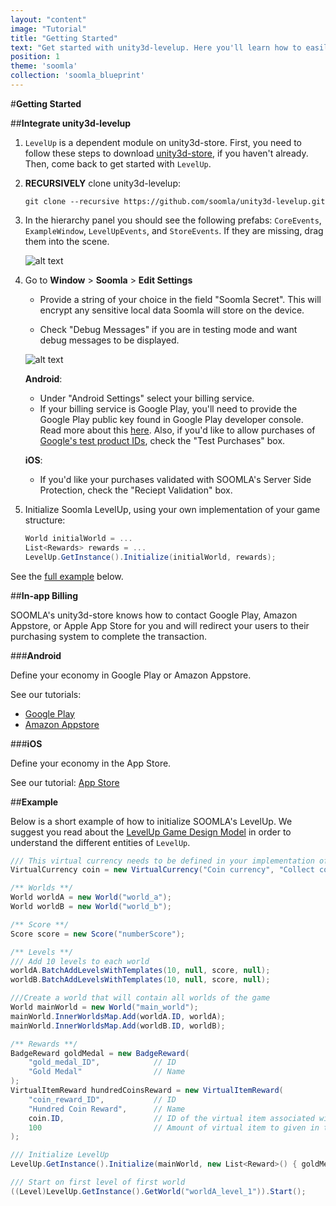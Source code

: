 ```yaml
---
layout: "content"
image: "Tutorial"
title: "Getting Started"
text: "Get started with unity3d-levelup. Here you'll learn how to easily integrate LevelUp into your game, as well as see a basic example of initialization."
position: 1
theme: 'soomla'
collection: 'soomla_blueprint'
---
```


#**Getting Started**

##**Integrate unity3d-levelup**

1. `LevelUp` is a dependent module on unity3d-store. First, you need to follow these steps to download [unity3d-store](/docs/unity/#getting-started), if you haven't already. Then, come back to get started with `LevelUp`.

2. **RECURSIVELY** clone unity3d-levelup:

    ```
    git clone --recursive https://github.com/soomla/unity3d-levelup.git
    ```

2. In the hierarchy panel you should see the following prefabs: `CoreEvents`, `ExampleWindow`, `LevelUpEvents`, and `StoreEvents`. If they are missing, drag them into the scene.

	![alt text](/img/tutorial_img/levelup/Unity_prefabs.png "Prefabs")

3. Go to **Window** > **Soomla** > **Edit Settings**

    - Provide a string of your choice in the field "Soomla Secret". This will encrypt any sensitive local data Soomla will store on the device.

    - Check "Debug Messages" if you are in testing mode and want debug messages to be displayed.

	![alt text](/img/tutorial_img/levelup/Unity_SoomlaSettings.png "Soomla Settings")

    **Android**:
    - Under "Android Settings" select your billing service.
    - If your billing service is Google Play, you'll need to provide the Google Play public key found in Google Play developer console. Read more about this [here](/docs/AndroidBilling). Also, if you'd like to allow purchases of [Google's test product IDs](http://developer.android.com/google/play/billing/billing_testing.html#billing-testing-static), check the "Test Purchases" box.

    **iOS**:
    - If you'd like your purchases validated with SOOMLA's Server Side Protection, check the "Reciept Validation" box.

4. Initialize Soomla LevelUp, using your own implementation of your game structure:

	``` cs
	World initialWorld = ...
	List<Rewards> rewards = ...
	LevelUp.GetInstance().Initialize(initialWorld, rewards);
	```
See the [full example](#example) below.

##**In-app Billing**

SOOMLA's unity3d-store knows how to contact Google Play, Amazon Appstore, or Apple App Store for you and will redirect your users to their purchasing system to complete the transaction.

###**Android**

Define your economy in Google Play or Amazon Appstore.

See our tutorials:

- [Google Play](/docs/platforms/android/GooglePlayIAB)
- [Amazon Appstore](/docs/platforms/android/AmazonIAB)

###**iOS**

Define your economy in the App Store.

See our tutorial: [App Store](/docs/platforms/ios/AppStoreIAB)

##**Example**

Below is a short example of how to initialize SOOMLA's LevelUp. We suggest you read about the [LevelUp Game Design Model](TODO) in order to understand the different entities of `LevelUp`.

``` cs
/// This virtual currency needs to be defined in your implementation of IStoreAssets
VirtualCurrency coin = new VirtualCurrency("Coin currency", "Collect coins to buy items", "coin_ID");

/** Worlds **/
World worldA = new World("world_a");
World worldB = new World("world_b");

/** Score **/
Score score = new Score("numberScore");

/** Levels **/
/// Add 10 levels to each world
worldA.BatchAddLevelsWithTemplates(10, null, score, null);
worldB.BatchAddLevelsWithTemplates(10, null, score, null);

///Create a world that will contain all worlds of the game
World mainWorld = new World("main_world");
mainWorld.InnerWorldsMap.Add(worldA.ID, worldA);
mainWorld.InnerWorldsMap.Add(worldB.ID, worldB);

/** Rewards **/
BadgeReward goldMedal = new BadgeReward(
	"gold_medal_ID",			// ID
	"Gold Medal"				// Name
);
VirtualItemReward hundredCoinsReward = new VirtualItemReward(
	"coin_reward_ID",			// ID
	"Hundred Coin Reward",      // Name
	coin.ID,				    // ID of the virtual item associated with this reward
	100							// Amount of virtual item to given in the reward
);

/// Initialize LevelUp
LevelUp.GetInstance().Initialize(mainWorld, new List<Reward>() { goldMedal, hundredCoinsReward });

/// Start on first level of first world
((Level)LevelUp.GetInstance().GetWorld("worldA_level_1")).Start();
```
